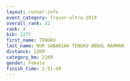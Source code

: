 ```yaml
---
layout: runner-info 
event_category: fraser-ultra-2019 
overall_rank: 22
rank: 4
bib: 2277
first_name: TENGKU
last_name: NUR SABARIAH TENGKU ABDUL RAHMAN
distance: 22KM
category_km: 22KM
gender: Female
finish_time: 2-51-49
---
```

